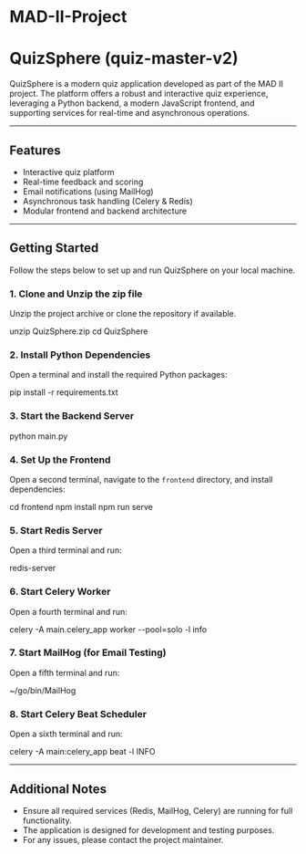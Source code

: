 # MAD-II-Project

# QuizSphere (quiz-master-v2)

QuizSphere is a modern quiz application developed as part of the MAD II project. The platform offers a robust and interactive quiz experience, leveraging a Python backend, a modern JavaScript frontend, and supporting services for real-time and asynchronous operations.

---

## Features

- Interactive quiz platform
- Real-time feedback and scoring
- Email notifications (using MailHog)
- Asynchronous task handling (Celery & Redis)
- Modular frontend and backend architecture

---

## Getting Started

Follow the steps below to set up and run QuizSphere on your local machine.

### 1. Clone and Unzip the zip file

Unzip the project archive or clone the repository if available.

unzip QuizSphere.zip
cd QuizSphere


### 2. Install Python Dependencies

Open a terminal and install the required Python packages:

pip install -r requirements.txt


### 3. Start the Backend Server

python main.py


### 4. Set Up the Frontend

Open a second terminal, navigate to the `frontend` directory, and install dependencies:

cd frontend
npm install
npm run serve


### 5. Start Redis Server

Open a third terminal and run:

redis-server


### 6. Start Celery Worker

Open a fourth terminal and run:

celery -A main.celery_app worker --pool=solo -l info


### 7. Start MailHog (for Email Testing)

Open a fifth terminal and run:

~/go/bin/MailHog


### 8. Start Celery Beat Scheduler

Open a sixth terminal and run:

celery -A main:celery_app beat -l INFO


---

## Additional Notes

- Ensure all required services (Redis, MailHog, Celery) are running for full functionality.
- The application is designed for development and testing purposes.
- For any issues, please contact the project maintainer.
